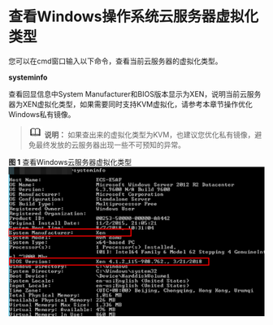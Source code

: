 # 查看Windows操作系统云服务器虚拟化类型<a name="ims_01_0316"></a>

您可以在cmd窗口输入以下命令，查看当前云服务器的虚拟化类型。

**systeminfo**

查看回显信息中System Manufacturer和BIOS版本显示为XEN，说明当前云服务器为XEN虚拟化类型，如果需要同时支持KVM虚拟化，请参考本章节操作优化Windows私有镜像。

>![](public_sys-resources/icon-note.gif) **说明：** 
>如果查出来的虚拟化类型为KVM，也建议您优化私有镜像，避免最终发放的云服务器出现一些不可预知的异常。

**图 1**  查看Windows云服务器虚拟化类型<a name="fig167731211184410"></a>  
![](figures/查看Windows云服务器虚拟化类型.png "查看Windows云服务器虚拟化类型")

